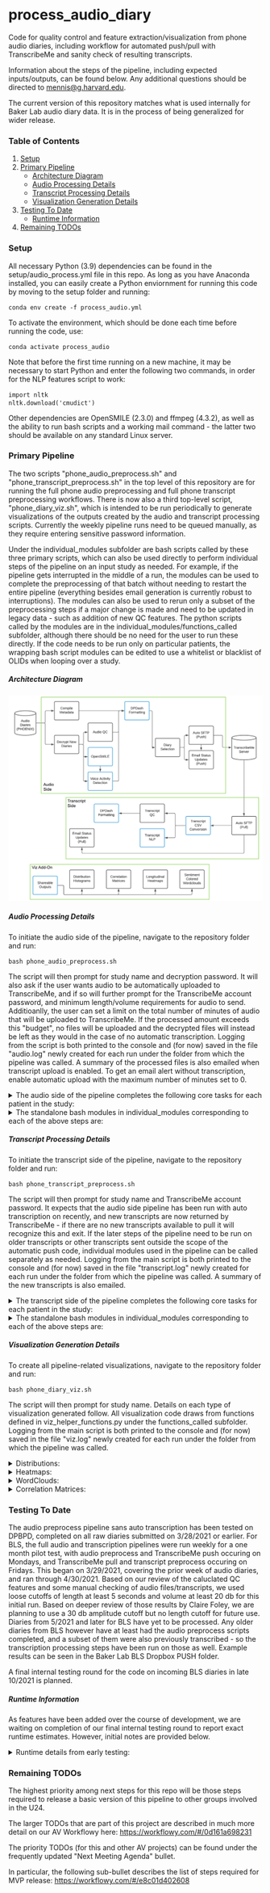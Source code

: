 # process_audio_diary
Code for quality control and feature extraction/visualization from phone audio diaries, including workflow for automated push/pull with TranscribeMe and sanity check of resulting transcripts.  

Information about the steps of the pipeline, including expected inputs/outputs, can be found below. Any additional questions should be directed to mennis@g.harvard.edu.

The current version of this repository matches what is used internally for Baker Lab audio diary data. It is in the process of being generalized for wider release.


### Table of Contents
1. [Setup](#setup)
2. [Primary Pipeline](#pipeline)
	- [Architecture Diagram](#diagram)
	- [Audio Processing Details](#audio)
	- [Transcript Processing Details](#transcript)
	- [Visualization Generation Details](#viz)
3. [Testing To Date](#test)
	- [Runtime Information](#time)
4. [Remaining TODOs](#todo)


### Setup <a name="setup"></a>
All necessary Python (3.9) dependencies can be found in the setup/audio_process.yml file in this repo. As long as you have Anaconda installed, you can easily create a Python enviornment for running this code by moving to the setup folder and running:

	conda env create -f process_audio.yml

To activate the environment, which should be done each time before running the code, use:
	
	conda activate process_audio

Note that before the first time running on a new machine, it may be necessary to start Python and enter the following two commands, in order for the NLP features script to work:

	import nltk
	nltk.download('cmudict')

Other dependencies are OpenSMILE (2.3.0) and ffmpeg (4.3.2), as well as the ability to run bash scripts and a working mail command - the latter two should be available on any standard Linux server. 


### Primary Pipeline <a name="pipeline"></a>
The two scripts "phone_audio_preprocess.sh" and "phone_transcript_preprocess.sh" in the top level of this repository are for running the full phone audio preprocessing and full phone transcript preprocessing workflows. There is now also a third top-level script, "phone_diary_viz.sh", which is intended to be run periodically to generate visualizations of the outputs created by the audio and transcript processing scripts. Currently the weekly pipeline runs need to be queued manually, as they require entering sensitive password information.

Under the individual_modules subfolder are bash scripts called by these three primary scripts, which can also be used directly to perform individual steps of the pipeline on an input study as needed. For example, if the pipeline gets interrupted in the middle of a run, the modules can be used to complete the preprocessing of that batch without needing to restart the entire pipeline (everything besides email generation is currently robust to interruptions). The modules can also be used to rerun only a subset of the preprocessing steps if a major change is made and need to be updated in legacy data - such as addition of new QC features. The python scripts called by the modules are in the individual_modules/functions_called subfolder, although there should be no need for the user to run these directly. If the code needs to be run only on particular patients, the wrapping bash script modules can be edited to use a whitelist or blacklist of OLIDs when looping over a study. 


##### Architecture Diagram <a name="diagram"></a>
![architecture diagram](./images/architecture.png) 


##### Audio Processing Details <a name="audio"></a>
To initiate the audio side of the pipeline, navigate to the repository folder and run:

	bash phone_audio_preprocess.sh

The script will then prompt for study name and decryption password. It will also ask if the user wants audio to be automatically uploaded to TranscribeMe, and if so will further prompt for the TranscribeMe account password, and minimum length/volume requirements for audio to send. Additioanlly, the user can set a limit on the total number of minutes of audio that will be uploaded to TranscribeMe. If the processed amount exceeds this "budget", no files will be uploaded and the decrypted files will instead be left as they would in the case of no automatic transcription. Logging from the script is both printed to the console and (for now) saved in the file "audio.log" newly created for each run under the folder from which the pipeline was called. A summary of the processed files is also emailed when transcript upload is enabled. To get an email alert without transcription, enable automatic upload with the maximum number of minutes set to 0.

<details>
	<summary>The audio side of the pipeline completes the following core tasks for each patient in the study:</summary>

* Creates metadata CSV that maps to each study day a single recording file (if any), and the submission time info in ET. This occurs via calling phone_audio_metadata_format.py helper. Look for ETFileMap output in each patient's phone/processed/audio folder. Note that submission time is coded as an integer between 4 and 27, because any submission prior to 4 am Eastern Time will be considered a night time submission counted towards the previous day. 
* Decrypts all audio diaries under phone/raw/\*/audio_recordings that have not yet been analyzed (determined by checking for an OpenSMILE output for that file). It uses the crypt_exp helper so that the study password entered at the beginning can be used for every audio file that needs to be decrypted. Decrypted files are then converted to WAV format, and kept in a temporary folder for each patient located at phone/processed/audio/decrypted_files
* Updates the audio QC output CSV to include stats for all of the currently decrypted audio files. This occurs via calling phone_audio_qc.py helper, and the audioQC output can again be found in the patient's phone/processed/audio folder. The primary features computed are:
	* Length of audio (in minutes)
	* Overall volume (in dB)
	* Standard deviation of amplitude (related to variance of volume)
	* Mean of spectral flatness computed by librosa
	* Max of spectral flatness computed by librosa
	* There is also a check that the file is mono (expected for the diaries)
* Runs voice activity detection on all the currently decrypted files, generating a temporary foreground audio file which is subsequently used for pause detection. A list of all pause times across a given patient's processed diaries can be found in the [study]\_[OLID]\_phone\_audioVAD\_pauseTimesOutput.csv file on the top level of the phone/processed/audio folder for that patient. These pause times are then used to generate additional QC metrics for each diary (saved to [study]\_[OLID]\_phone\_audioVAD\_pauseDerivedQC_output.csv in the same folder), and to filter OpenSMILE results by NaNing out all rows of the OpenSMILE output that map to a bin wholly contained in one of the identified pause periods. The new OpenSMILE outputs are saved in the opensmile_features_filtered subfolder of phone/processed/audio, with each individual file now named using study day number convention: [study]\_[OLID]\_phone\_audioSpeechOnly\_OpenSMILE\_day[cur_day].csv, with cur_day formatted to 4 digits. The phone_audio_vad.py script executes all of this processing through the three functions diary_vad, diary_pause_detect, and diary_pause_qc. While pause detection was validated via close manual review on a test set, the utility of the pause-derived QC measures remains to be seen. These include:
	* Total minutes marked as speech
	* Total number of pauses
	* The average pause length in seconds
	* The maximum pause length in seconds
	* The decibel level during pause times
	* The mean spectral flatness during pause times
	* There are also three spectrogram images generated by the VAD scripts - a figure comparing the original, foreground, and background audios, as well as a figure showing only the portions selected as speech and a figure showing only the portions marked as pauses. All 3 images for each diary can be found under the vad_spectrogram_comparisons subfolder of phone/processed/audio.
* Merges the current ETFileMap CSV with the current audioQC and pauseDerivedQC output CSVs, adding some additional metadata columns in the process. This is done to prepare and save a new up to date DPDash formatted CSV. The phone_diary_dpdash_compile.py helper is utilized here. For BLS and DPBPD we have already set up DPDash to display these CSVs as they are updated.
* Computes OpenSMILE features for all currently decrypted audio files, using GeMAPS lld config. One feature CSV for each audio file will be saved, in the opensmile_feature_extraction subfolder of phone/processed/audio. Note the naming of the OpenSMILE outputs will reflect the raw Biewe audio name rather than the processed naming convention using study day. Further steps of OpenSMILE summary will eventually lead to feature CSVs with the expected names (not yet implemented). 
* Identifies audio files that are acceptable to be sent for transcription, moving them to the phone/processed/audio/to_send folder. Files are considered acceptable if they are the first audio diary submmitted for a particular day, and they are above a certain requisite length and volume threshold. When auto transcribe is off, the length and volume thresholds will be automatically set to 0, so that all files (provided they were the first submitted for their day) will be moved to the to_send subfolder. When it is on, the thresholds are a user setting. This portion of the script utilizes the phone_audio_send_prep.py helper. 
* Then if auto transcribe is on, the audio files in the to_send folder will actually be uploaded to TranscribeMe, using the phone_transcribeme_sftp_push.py helper. As the files are succesfully uploaded, they are moved to the phone/processed/audio/pending_audio folder on PHOENIX. This script as well as the audio identification script also utilize targeted renaming of the audio files with coded prefixes, to help in constructing the email alert in the next step.  
* If auto transcribe is on, the script will next generate the bodies of the email alerts via the phone_audio_email_write.py helper. One email will be generated to be sent to lab members (currently myself, Justin, and Einat), and one email will be generated to be sent to TranscribeMe sales and tech support addresses (as well as myself). The email to the lab includes information on each file processed and the outcome (sent for transcription vs upload failed vs rejected), while the email to TranscribeMe simply summarizes how many total files were successfully uploaded, and how many minutes they sum to. Before the script is over it will revert any tracking-related name changes made to the audio files. 
* At the end of the pipeline, the decrypted_files folder will be deleted to remove the rejected decrypted audios along with the foreground audios. Any empty to_send folders will also be deleted. If files remain in some of the to_send folders when auto transcription is on, an additional warning will be printed to check for failed TranscribeMe uploads. When auto transription is off, it is the expected behavior to have to check the to_send folder manually for each OLID at the end of the run. The pending_audio subfolders will be later used by the transcription side of the pipeline.  
</details>

<details>
	<summary>The standalone bash modules in individual_modules corresponding to each of the above steps are:</summary>

* run_metadata_generation.sh
* run_new_audio_decryption.sh
* run_audio_qc.sh
* run_vad.sh
* run_dpdash_format.sh
* run_opensmile.sh
* run_audio_selection.sh
* run_transcription_push.sh

There is also a run_email_writer.sh module called by the main pipeline, but that script is not suitable to be run separately as the rest are.
</details>


##### Transcript Processing Details <a name="transcript"></a>
To initiate the transcript side of the pipeline, navigate to the repository folder and run:

	bash phone_transcript_preprocess.sh

The script will then prompt for study name and TranscribeMe account password. It expects that the audio side pipeline has been run with auto transcription on recently, and new transcripts are now returned by TranscribeMe - if there are no new transcripts available to pull it will recognize this and exit. If the later steps of the pipeline need to be run on older transcripts or other transcripts sent outside the scope of the automatic push code, individual modules used in the pipeline can be called separately as needed. Logging from the main script is both printed to the console and (for now) saved in the file "transcript.log" newly created for each run under the folder from which the pipeline was called. A summary of the new transcripts is also emailed. 

<details>
	<summary>The transcript side of the pipeline completes the following core tasks for each patient in the study:</summary>

* Checks the TranscribeMe server for new txt files available matching the expected processed study day naming convention corresponding to the audio file names in pending_audio. It then pulls any of these transcripts that it can, placing them in the phone/processed/audio/transcripts subfolder. Upon succesful pull the script will delete the raw decrypted audio from both the TranscribeMe server and the pending_audio folder on PHOENIX, as well as moving the transcript txt file to the appropriate study archive subfolder on the TranscribeMe server. It utilizies the phone_transcribeme_sftp_pull.py helper.
* Converts any new transcripts found under phone/processed/audio/transcripts to a CSV, placing it in the csv subfolder of that folder. 
* Runs QC on all existing phone diary transcripts, resulting in a newly updated transcript QC output CSV found in the patient's phone/processed/audio folder.  This occurs via calling the phone_transcript_qc.py helper. The primary features computed are: 
	* The number of subjects (different speakers identified by TranscribeMe, for this should usually be 1)
	* The number of sentences and the number of words, as well as the minimum and maximum number of words found in a sentence
	* The number of occurences of [inaudible] and [redacted] markers, as well as questionable transcriptions where the word is surrounded by a question mark and brackets to denote the transcriber's uncertainty
	* Counts of both non-verbal (uh/um) and verbal (like/you know/I mean) edits
	* Counts of repeated utterances (when words or word fragments occur multiple times in a row)
	* Counts of sentence restarts (via use of -- by TranscribeMe)
	* The number of commas and the number of dashes appearing in the transcript (factors related to disfluencies per our manual transcript review)
	* The final timestamp that occurs in the transcript (will be at the start of the last sentence)
	* The smallest and largest number of seconds that occurs between two sentence timestamps in this transcript
	* The smallest and largest number of seconds that occurs between two sentence timestamps in this transcript, when weighted by the number of words in the intervening sentence. The smallest absolute value is also included as occasionally a negative time is found between timestamps
	* The number of sentences spoken by subject 1 (which should be the vast majority of the sentences even if there were additional subjects identified)
* Merges the current DPDash-formatted audio QC CSV with the current transcriptQC output CSV and adds some additional metadata columns, to prepare and save a new up to date DPDash formatted CSV for the transcript QC. The phone_diary_dpdash_compile.py helper is utilized here, as the same script performs both the audio QC formatting and then the transcript QC formatting where applicable. For BLS and DPBPD we have already set up DPDash to display these CSVs as they are updated.
* Computes NLP features for each transcript and then summarizes them for the patient, using phone_transcript_nlp.py with the help of language_feature_functions.py. Enhanced transcript CSVs with sentence-level feature columns are saved under a new subfolder of the patient's transcript folder called "csv_with_features", and a file called "[study]\_[OLID]\_phone\_transcript\_NLPFeaturesSummary.csv" is saved in the top level of the patient's phone/processed/audio folder. Sentence-level features are summarized via mean, standard deviation, min, and max, and include:
	* Coherence and word uncommonness scores using Google Wav2Vec
	* Sentiment scores from the VADER package
	* Number of syllables and associated speech rate (syllables/second) using the NLTK package and TranscribeMe's provided timestamps
	* Counts of any specified keywords
* Compiles and sends an email to the lab (again currently just myself, Justin, and Einat) with information on which pending transcripts were succesfully pulled and processed, and which were not yet available from TranscribeMe. It will also include information on any errors encountered during processing that will require some manual intervention. 
</details>

<details>
	<summary>The standalone bash modules in individual_modules corresponding to each of the above steps are:</summary>

* run_transcription_pull.sh
* run_transcript_csv_conversion.sh
* run_transcript_qc.sh
* run_dpdash_format.sh
* run_transcript_nlp.sh

The email for this side of the pipeline is simpler logic than the audio/push side, and so is just built into the main pipeline bash script instead of warranting its own module. 
</details>


##### Visualization Generation Details <a name="viz"></a>
To create all pipeline-related visualizations, navigate to the repository folder and run:
	
	bash phone_diary_viz.sh

The script will then prompt for study name. Details on each type of visualization generated follow. All visualization code draws from functions defined in viz_helper_functions.py under the functions_called subfolder. Logging from the main script is both printed to the console and (for now) saved in the file "viz.log" newly created for each run under the folder from which the pipeline was called.

<details>
	<summary>Distributions:</summary>

The pipeline calls run_distribution_plots.sh to generate study-wide distributions of audio and transcript QC features, creating for each patient and for the overall study a PDF with histograms for each feature. The study-wide outputs can be found under /data/sbdp/Distributions/phone/voiceRecording, while the per patient outputs are added to the top level of the phone/processed/audio folder for that patient. phone_audio_per_patient_distributions.py and phone_transcript_per_patient_distributions.py are the scripts called by run_distribution_plots to take a particular patient's QC features and update the study-wide distribution with any new values, as well as creating the patient-specific PDF. phone_diary_total_distributions.py is then called to create PDFs for both audio and transcript features from the study distribution, and to generate a pared down distribution CSV containing only key features, combined across modalities. Another histogram PDF is generated from this, and it is also used to create a basic summary CSV giving a few high level stats per participant. The latter is saved under "[study]-phoneDiarySummary-perOLID.csv" in that same distributions folder, and can be used to quickly assess which patients are submitting diaries of good quality at a regular rate.   

In addition to setting up the respective QC distributions, the transcript-side script puts together another set of distributions from the NLP feature outputs described above, while the audio-side script does the same for OpenSMILE results. On the audio side the script will first generate a summary CSV for the patient with mean and standard deviation of all OpenSMILE features per diary saved to the file "[study]\_[OLID]\_phone\_audio\_OpenSMILEFeaturesSummary.csv" in the top level of the patient's phone/processed/audio folder, and then use this to proceed as with the other datatypes. Also specific to OpenSMILE, the code will create a PDF of 10 ms bin based feature distributions for each individual audio diary, found under a new subfolder in the folder containing the OpenSMILE results, called per_diary_distribution_plots.

Note that all OpenSMILE-related distribution and visualization generation is done on both the raw OpenSMILE results and the results filtered to contain only speech times. The later uses the same naming conventions but with "FilteredOpenSMILE" in the place of "OpenSMILE". 

Histogram bin settings are currently hard-coded for each feature of interest.  
</details>  

<details>
	<summary>Heatmaps:</summary>

The pipeline calls run_heatmap_plots.sh to create updated heatmaps for each patient showing the progression of select audio and transcript QC features over diaries (rows are features and columns are days). It loops through patients in the input study, calling phone_diary_qc_heatmaps.py to generate a heatmap for each patient that has existing audio QC output. The heatmap will also include transcript QC features where available. To improve readability, a new heatmap will be generated for every 13 weeks of the study. Heatmaps can be found for a given patient in the heatmaps subfolder of their phone/processed/audio folder. The audio features found in the heatmap are length, amplitude, flatness, number of pauses, and speech length, while the transcript features are number of sentences and words, number of inaudibles, questionables, and redacteds, and min timestamp distance between sentences weighted by the number of words in the sentence. Heatmaps are currently colored using hard-coded absolute bounds. A legend for interpreting these heatmaps is below.

![heatmap legend](./images/heatmap_legend_RB_abs_bounds.png)
</details>

<details>
	<summary>WordClouds:</summary>

The pipeline calls run_wordclouds.sh to create frequency-based wordclouds for each available transcript. It loops through patients in the input study, calling phone_transcript_wordclouds.py for each patient. That script will use VADER sentiment along with the python wordcloud package to generate a sentiment-colored wordcloud for each transcript CSV available for that patient, if such a wordcloud does not already exist. The wordclouds can be found in a subfolder of phone/processed/audio called wordclouds.
</details>

<details>
	<summary>Correlation Matrices:</summary>

The pipeline calls a python function, phone_diary_correlations.py, to generate study-wide correlation matrices. As this only occurs on the study-level and not on the patient-level, there is no wrapping bash script for it. This python script uses helper functions defined in correlation_functions.py.

For each of the study-wide distributions generated by the distribution module, a Pearson correlation matrix (pairwise correlatin within each CSV) is computed. Each matrix figure is saved in the same folder as the distributions, visualized with a purple-white-green colormap (where the darkest green is a correlation of 1.0, the darkest purple is a correlation of -1.0, and white is a correlation of 0.0). For the key features distribution, the features are also clustered and a dendrogram image is saved. A second correlation matrix with the summary features ordered based on prior cluster results (currently hard-coded) is also saved.
</details>


### Testing To Date <a name="test"></a>
The audio preprocess pipeline sans auto transcription has been tested on DPBPD, completed on all raw diaries submitted on 3/28/2021 or earlier. For BLS, the full audio and transcription pipelines were run weekly for a one month pilot test, with audio preprocess and TranscribeMe push occuring on Mondays, and TranscribeMe pull and transcript preprocess occuring on Fridays. This began on 3/29/2021, covering the prior week of audio diaries, and ran through 4/30/2021. Based on our review of the caluclated QC features and some manual checking of audio files/transcripts, we used loose cutoffs of length at least 5 seconds and volume at least 20 db for this initial run. Based on deeper review of those results by Claire Foley, we are planning to use a 30 db amplitude cutoff but no length cutoff for future use. Diaries from 5/2021 and later for BLS have yet to be processed. Any older diaries from BLS however have at least had the audio preprocess scripts completed, and a subset of them were also previously transcribed - so the transcription processing steps have been run on those as well. Example results can be seen in the Baker Lab BLS Dropbox PUSH folder. 

A final internal testing round for the code on incoming BLS diaries in late 10/2021 is planned.


##### Runtime Information <a name="time"></a>
As features have been added over the course of development, we are waiting on completion of our final internal testing round to report exact runtime estimates. However, initial notes are provided below.  

<details>
	<summary>Runtime details from early testing:</summary>

Based on our pilot run of the code in 4/2021, expected runtime for the audio side of the full pipeline is about 30 seconds per minute of audio diary to be processed, plus a couple minutes of constant overhead. The transcript side of the pipeline runs much faster, with previous transcript processing tests taking approximately one third of the time spent on audio processing for the same batch. During pilot testing the audio side consistently finished in less than 15 minutes, and the transcript side in under 5. TranscribeMe turnaround time was also very good, with transcription always finishing by mid-week. Therefore there were no issues with the Monday/Friday code schedule. 

As Voice Activity Detection (VAD) has now been added, the expected runtime of the audio side of the pipeline will increase substantially, likely more than doubling. Pause detection adds only a second or so per minute of audio, but the initial step of extracting foreground from the audio can take nearly one minute per minute of audio, and the final step of deriving QC metrics from pause times is over 15 seconds per minute of audio. These times were estimated from calculating VAD on the BLS audio backlog, but more exact runtimes will be reported when the final pre-release version of the code is tested on new BLS diaries in the coming weeks.  

On the transcript side, runtimes have similarly not yet been adjusted to account for newly added NLP features. These have slow overhead with loading the word2vec model, but improving efficiency is on the TODO list. Once completed the code is expected to take slightly longer than reported above, which will also be verified as part of the final round of internal testing. 

Visualization runtime was checked across the full set of almost 10,000 BLS audio diaries with over 1000 corresponding transcripts. Distribution generation was able to complete in under 5 minutes, and heatmap generation in under 10. The distribution script and parts of the heatmap script will be rerun on all data every time (heatmap runtime should be at least halfed in subsequent runs though). The wordclouds on the other hand were much slower, only getting through \~7 transcripts each minute - however, wordclouds are only generated once for a given transcript, so for a typical weekly pipeline run this should take less than 10 minutes. Thus the entire pipeline should take up less than an hour of compute time across the whole week for a typical study, although of course this may vary with the number of study participants and their consistency in submitting diaries. 

The per-diary OpenSMILE histogram creation remains to be tested - while it may be somewhat slow to run, it should be similar to the wordclouds in that these only need to be generated once, and shouldn't be prohibitive on a weekly timescale. Final study-wide correlation matrix generation also remains to be thoroughly tested - this will of course be rerun everytime, but if speed is prohibitive it need not be updated on a regular basis, as it could be pulled out to a more optional/low frequency module. 
</details>


### Remaining TODOs <a name="todo"></a>
The highest priority among next steps for this repo will be those steps required to release a basic version of this pipeline to other groups involved in the U24.

The larger TODOs that are part of this project are described in much more detail on our AV Workflowy here: https://workflowy.com/#/0d161a698231

The priority TODOs (for this and other AV projects) can be found under the frequently updated "Next Meeting Agenda" bullet. 

In particular, the following sub-bullet describes the list of steps required for MVP release: https://workflowy.com/#/e8c01d402608
